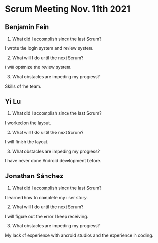 # Scrum Meeting Nov. 11th 2021

## Benjamin Fein

1.	What did I accomplish since the last Scrum?

I wrote the login system and review system.

2.	What will I do until the next Scrum?

I will optimize the review system.

3.	What obstacles are impeding my progress?

Skills of the team.

## Yi Lu

1.	What did I accomplish since the last Scrum?

I worked on the layout.

2.	What will I do until the next Scrum?

I will finish the layout.

3.	What obstacles are impeding my progress?

I have never done Android development before.


## Jonathan Sánchez

1.	What did I accomplish since the last Scrum?


I learned how to complete my user story.


2.	What will I do until the next Scrum?


I will figure out the error I keep receiving.


3.	What obstacles are impeding my progress?

My lack of experience with android studios and the experience in coding.
